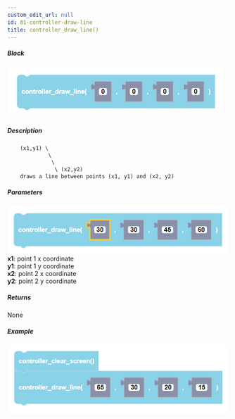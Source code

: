 ```yaml
---
custom_edit_url: null
id: 01-controller-draw-line
title: controller_draw_line()
---
```


##### Block

![controller draw line block image](controller_draw_line.PNG)<br />

##### Description

        (x1,y1) \
                 \
                  \
                   \ (x2,y2)
        draws a line between points (x1, y1) and (x2, y2)



##### Parameters
![controller draw line block image](controller_draw_line_params.PNG) <br />
**x1**: point 1 x coordinate <br />
**y1**: point 1 y coordinate <br />
**x2**: point 2 x coordinate <br />
**y2**: point 2 y coordinate <br />

##### Returns

None

##### Example

![controller draw line example](controller_draw_line_example.PNG)